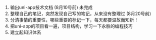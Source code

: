 1. 输出uni-app技术文档    (8月10号前)   未完成
2. 整理自己的笔记，突然发现自己写的笔记，从来没有整理过   (8月20号前)
3. 分清事情的重要性，哪些重要的标记一下，每天都要温故而知新！
4. 把uni-app的项目看一遍，项目结构，学习一下永胜的编程技巧
5. 建立起知识体系